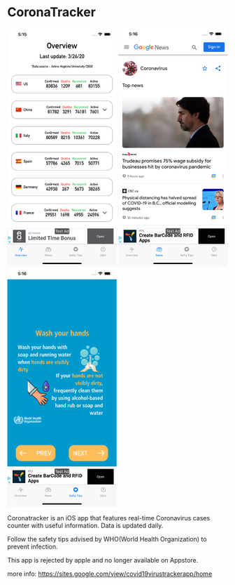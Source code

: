 # CoronaTracker

<div>
  <img src="https://github.com/08jhs05/CoronaTracker/blob/master/overview.png" width="250">
  <img src="https://github.com/08jhs05/CoronaTracker/blob/master/news.png" width="250">
  <img src="https://github.com/08jhs05/CoronaTracker/blob/master/safety.png" width="250">
</div>


Coronatracker is an iOS app that features real-time Coronavirus cases counter with useful information. Data is updated daily.

Follow the safety tips advised by WHO(World Health Organization) to prevent infection.

This app is rejected by apple and no longer available on Appstore.

more info:
https://sites.google.com/view/covid19virustrackerapp/home
